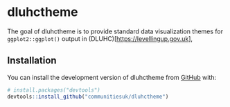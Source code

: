 
<!-- README.md is generated from README.Rmd. Please edit that file -->

# dluhctheme

<!-- badges: start -->
<!-- badges: end -->

The goal of dluhctheme is to provide standard data visualization themes
for `ggplot2::ggplot()` output in
(DLUHC)\[<https://levellingup.gov.uk>\],

## Installation

You can install the development version of dluhctheme from
[GitHub](https://github.com/) with:

``` r
# install.packages("devtools")
devtools::install_github("communitiesuk/dluhctheme")
```
